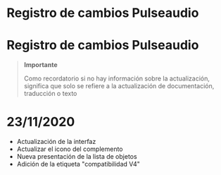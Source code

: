 # Registro de cambios Pulseaudio

# Registro de cambios Pulseaudio

>**Importante**
>
>Como recordatorio si no hay información sobre la actualización, significa que solo se refiere a la actualización de documentación, traducción o texto

# 23/11/2020
- Actualización de la interfaz
- Actualizar el icono del complemento
- Nueva presentación de la lista de objetos
- Adición de la etiqueta "compatibilidad V4"

